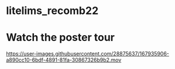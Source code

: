 # litelims_recomb22


# Watch the poster tour #



https://user-images.githubusercontent.com/28875637/167935906-a890cc10-6bdf-4891-81fa-30867326b9b2.mov


